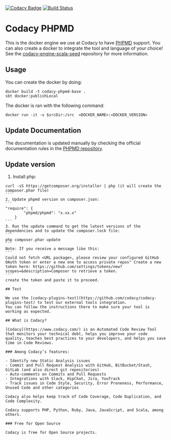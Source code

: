 [![Codacy Badge](https://api.codacy.com/project/badge/Grade/dbd3ae4c08d24490832393cb2a9474c4)](https://www.codacy.com/gh/codacy/codacy-phpmd?utm_source=github.com&amp;utm_medium=referral&amp;utm_content=codacy/codacy-phpmd&amp;utm_campaign=Badge_Grade)
[![Build Status](https://circleci.com/gh/codacy/codacy-phpmd.svg?style=shield&circle-token=:circle-token)](https://circleci.com/gh/codacy/codacy-phpmd)

# Codacy PHPMD

This is the docker engine we use at Codacy to have [PHPMD](http://phpmd.org/) support.
You can also create a docker to integrate the tool and language of your choice!
See the [codacy-engine-scala-seed](https://github.com/codacy/codacy-engine-scala-seed) repository for more information.

## Usage

You can create the docker by doing:

```
docker build -t codacy-phpmd-base .
sbt docker:publishLocal
```

The docker is ran with the following command:

```
docker run -it -v $srcDir:/src  <DOCKER_NAME>:<DOCKER_VERSION>
```

## Update Documentation

The documentation is updated manually by checking the official documentation rules in the [PHPMD repository](https://github.com/phpmd/phpmd).

## Update version

1. Install php:
````
curl -sS https://getcomposer.org/installer | php (it will create the composer.phar file)
```
2. Update phpmd version on composer.json:
```
"require": {
        "phpmd/phpmd": "x.xx.x"
    }
```
3. Run the update command to get the latest versions of the dependencies and to update the composer.lock file:
```
php composer.phar update
```
Note: If you receive a message like this:
```
Could not fetch <URL package>, please review your configured GitHub OAuth token or enter a new one to access private repos" Create a new token here: https://github.com/settings/tokens/new?scopes=&description=Composer to retrieve a token.
```
create the token and paste it to proceed.

## Test

We use the [codacy-plugins-test](https://github.com/codacy/codacy-plugins-test) to test our external tools integration.
You can follow the instructions there to make sure your tool is working as expected.

## What is Codacy?

[Codacy](https://www.codacy.com/) is an Automated Code Review Tool that monitors your technical debt, helps you improve your code quality, teaches best practices to your developers, and helps you save time in Code Reviews.

### Among Codacy’s features:

- Identify new Static Analysis issues
- Commit and Pull Request Analysis with GitHub, BitBucket/Stash, GitLab (and also direct git repositories)
- Auto-comments on Commits and Pull Requests
- Integrations with Slack, HipChat, Jira, YouTrack
- Track issues in Code Style, Security, Error Proneness, Performance, Unused Code and other categories

Codacy also helps keep track of Code Coverage, Code Duplication, and Code Complexity.

Codacy supports PHP, Python, Ruby, Java, JavaScript, and Scala, among others.

### Free for Open Source

Codacy is free for Open Source projects.
